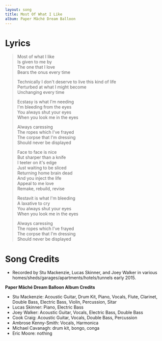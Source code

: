 ```yaml
---
layout: song
title: Most Of What I Like
album: Paper Mâché Dream Balloon
---
```


# Lyrics

> Most of what I like  
> Is given to me by  
> The one that I love  
> Bears the onus every time  
>  
> Technically I don't deserve to live this kind of life  
> Perturbed at what I might become  
> Unchanging every time  
>  
> Ecstasy is what I'm needing  
> I'm bleeding from the eyes  
> You always shut your eyes  
> When you look me in the eyes  
>  
> Always caressing  
> The ropes which I've frayed  
> The corpse that I'm dressing  
> Should never be displayed  
>  
> Face to face is nice  
> But sharper than a knife  
> I teeter on it's edge  
> Just waiting to be sliced  
> Returning home brain dead  
> And you inject the life  
> Appeal to me love  
> Remake, rebuild, revise  
>  
> Restavit is what I'm bleeding  
> A laxative to cry  
> You always shut your eyes  
> When you look me in the eyes  
>  
> Always caressing  
> The ropes which I've frayed  
> The corpse that I'm dressing  
> Should never be displayed  

# Song Credits

* Recorded by Stu Mackenzie, Lucas Skinner, and Joey Walker in various homes/sheds/garages/apartments/hotels/tunnels early 2015.

**Paper Mâché Dream Balloon Album Credits**

* Stu Mackenzie: Acoustic Guitar, Drum Kit, Piano, Vocals, Flute, Clarinet, Double Bass, Electric Bass, Violin, Percussion, Sitar
* Lucas Skinner: Piano, Electric Bass
* Joey Walker: Acoustic Guitar, Vocals, Electric Bass, Double Bass
* Cook Craig: Acoustic Guitar, Vocals, Double Bass, Percussion
* Ambrose Kenny-Smith: Vocals, Harmonica
* Michael Cavanagh: drum kit, bongo, conga
* Eric Moore: nothing
